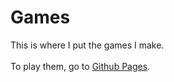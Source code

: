 
<h1>Games</h1>

This is where I put the games I make. 
<br> <!-- PROBLEM: link does not open in new tab? I have no idea why... --> <br>
To play them, go to <a href="https://temwatchegg.github.io/Games/index.html" target="_blank">Github Pages</a>. 


